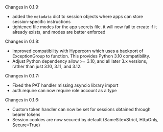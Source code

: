 Changes in 0.1.9:
 - added the `metadata` dict to session objects where apps can store session-specific instructions
 - tightened file modes for the app secrets file. it will now fail to create if it already exists, and modes are better enforced

Changes in 0.1.8:
- Improved compatibility with Hypercorn which uses a backport of ExceptionGroup
  to function. This provides Python 3.10 compatibility.
- Adjust Python dependency allow >= 3.10, and all later 3.x versions, rather than
  just 3.10, 3.11, and 3.12.

Changes in 0.1.7:
- Fixed the PAT handler missing asyncio library import
- auth.require can now require role account as a type

Changes in 0.1.6:
- Custom token handler can now be set for sessions obtained through bearer tokens
- Session cookies are now secured by default (SameSite=Strict, HttpOnly, Secure=True)
